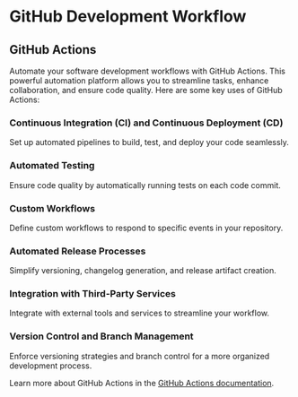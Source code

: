 # GitHub Development Workflow

## GitHub Actions

Automate your software development workflows with GitHub Actions. This powerful automation platform allows you to streamline tasks, enhance collaboration, and ensure code quality. Here are some key uses of GitHub Actions:

### Continuous Integration (CI) and Continuous Deployment (CD)
Set up automated pipelines to build, test, and deploy your code seamlessly.

### Automated Testing
Ensure code quality by automatically running tests on each code commit.

### Custom Workflows
Define custom workflows to respond to specific events in your repository.

### Automated Release Processes
Simplify versioning, changelog generation, and release artifact creation.

### Integration with Third-Party Services
Integrate with external tools and services to streamline your workflow.

### Version Control and Branch Management
Enforce versioning strategies and branch control for a more organized development process.

Learn more about GitHub Actions in the [GitHub Actions documentation](https://docs.github.com/en/actions).
